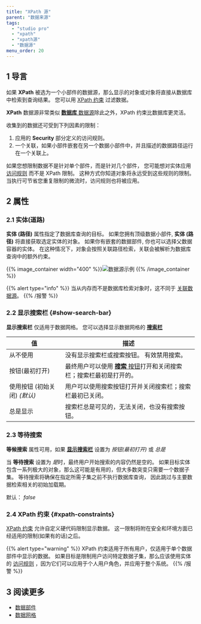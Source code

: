 ```yaml
---
title: "XPath 源"
parent: "数据来源"
tags:
  - "studio pro"
  - "xpath"
  - "xpath源"
  - "数据源"
menu_order: 20
---
```


## 1 导言

如果 **XPath** 被选为一个小部件的数据源，那么显示的对象或对象将直接从数据库中检索到查询结果。 您可以用 [XPath 约束](#xpath-constraints) 过滤数据。

**XPath** 数据源非常类似 [**数据库** 数据源](database-source)除此之外，XPath 约束比数据库更灵活。

收集到的数据还可受到下列因素的限制：

1. 应用的 **Security** 部分定义的访问规则。
2. 一个关联，如果小部件嵌套在另一个数据小部件中，并且描述的数据路径运行在一个关联上。

如果您想限制数据不是针对单个部件，而是针对几个部件， 您可能想对实体应用 [访问规则](access-rules) 而不是 XPath 限制。 这种方式你知道对象将永远受到这些规则的限制。 当执行可节省您重复限制的微流时，访问规则也将被应用。

## 2 属性

### 2.1 实体(道路)

**实体 (路径)** 属性指定了数据库查询的目标。 如果您拥有顶级数据小部件, **实体 (路径)** 将直接获取选定实体的对象。 如果你有嵌套的数据部件, 你也可以选择父数据容器的实体。 在这种情况下，对象会按照关联路径检索，关联会被解析为数据库查询中的额外约束。

{{% image_container width="400" %}}![数据源示例](attachments/data-widgets/data-source-example.png)
{{% /image_container %}}

{{% alert type="info" %}}
当从内存而不是数据库检索对象时，这不同于 [关联数据源](association-source)。
{{% /报警 %}}

### 2.2 显示搜索栏 {#show-search-bar}

**显示搜索栏** 仅适用于数据网格。 您可以选择显示数据网格的 **[搜索栏](search-bar)**

| 值                   | 描述                                                                 |
| ------------------- | ------------------------------------------------------------------ |
| 从不使用                | 没有显示搜索栏或搜索按钮。 有效禁用搜索。                                              |
| 按钮(最初打开)            | 最终用户可以使用 [**搜索** 按钮](control-bar#search-button)打开和关闭搜索栏；搜索栏最初是打开的。 |
| 使用按钮 (初始关闭)  *(默认)* | 用户可以使用搜索按钮打开并关闭搜索栏；搜索栏最初已关闭。                                       |
| 总是显示                | 搜索栏总是可见的，无法关闭，也没有搜索按钮。                                             |

### 2.3 等待搜索

**等候搜索** 属性可用，如果 **[显示搜索栏](#show-search-bar)** 设置为 *按钮(最初打开)* 或 *总是*

当 **等待搜索** 设置为 *是*时，最终用户开始搜索的内容仍然是空的。 如果目标实体包含一系列极大的对象，那么这可能是有用的，但大多数突变只需要一个数据子集。 等待搜索将确保在指定所需子集之前不执行数据库查询， 因此跳过与主要数据检索相关的初始加载期。

默认： *false*

### 2.4 XPath 约束 {#xpath-constraints}

[XPath 约束](xpath-constraints) 允许自定义硬代码限制显示数据。 这一限制将附在安全和环境方面已经适用的限制(如果有的话)之后。

{{% alert type="warning" %}}
XPath 约束适用于所有用户，仅适用于单个数据部件中显示的数据。 如果目标是限制用户访问特定数据子集，那么应该使用实体的 [访问规则](access-rules) ，因为它们可以应用于个人用户角色，并应用于整个系统。
{{% /报警 %}}

## 3 阅读更多

* [数据部件](data-widgets)
* [数据网格](数据网格)

